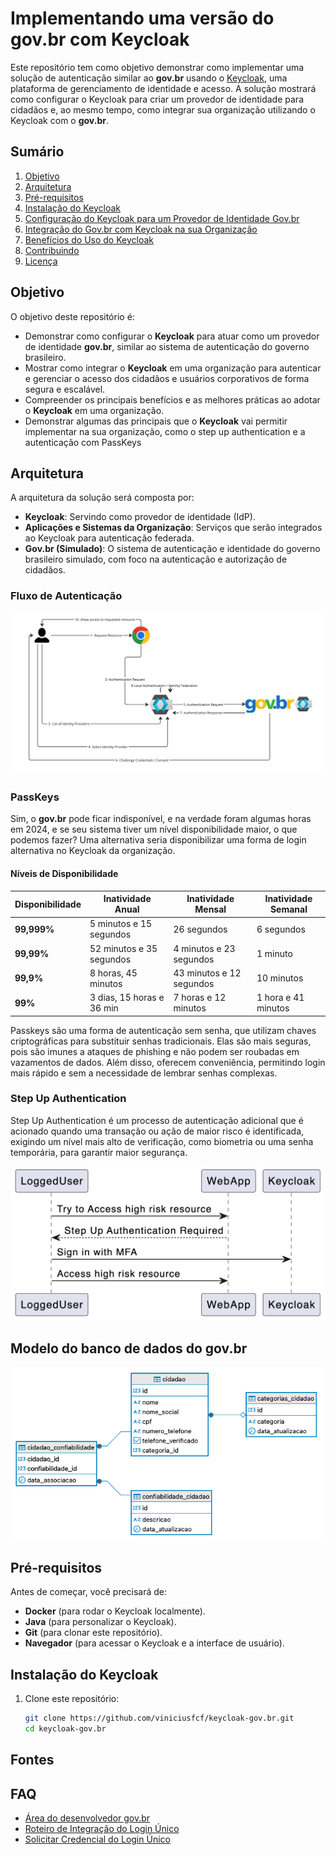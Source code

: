 # Implementando uma versão do **gov.br** com Keycloak

Este repositório tem como objetivo demonstrar como implementar uma solução de autenticação similar ao **gov.br** usando o [Keycloak](https://www.keycloak.org/), uma plataforma de gerenciamento de identidade e acesso. A solução mostrará como configurar o Keycloak para criar um provedor de identidade para cidadãos e, ao mesmo tempo, como integrar sua organização utilizando o Keycloak com o **gov.br**.

## Sumário

1. [Objetivo](#objetivo)
2. [Arquitetura](#arquitetura)
3. [Pré-requisitos](#pré-requisitos)
4. [Instalação do Keycloak](#instalação-do-keycloak)
5. [Configuração do Keycloak para um Provedor de Identidade Gov.br](#configuração-do-keycloak-para-um-provedor-de-identidade-govbr)
6. [Integração do Gov.br com Keycloak na sua Organização](#integração-do-govbr-com-keycloak-na-sua-organização)
7. [Benefícios do Uso do Keycloak](#benefícios-do-uso-do-keycloak)
8. [Contribuindo](#contribuindo)
9. [Licença](#licença)

## Objetivo

O objetivo deste repositório é:

- Demonstrar como configurar o **Keycloak** para atuar como um provedor de identidade **gov.br**, similar ao sistema de autenticação do governo brasileiro.
- Mostrar como integrar o **Keycloak** em uma organização para autenticar e gerenciar o acesso dos cidadãos e usuários corporativos de forma segura e escalável.
- Compreender os principais benefícios e as melhores práticas ao adotar o **Keycloak** em uma organização.
- Demonstrar algumas das principais que o **Keycloak** vai permitir implementar na sua organização, como o step up authentication e a autenticação com PassKeys

## Arquitetura

A arquitetura da solução será composta por:

- **Keycloak**: Servindo como provedor de identidade (IdP).
- **Aplicações e Sistemas da Organização**: Serviços que serão integrados ao Keycloak para autenticação federada.
- **Gov.br (Simulado)**: O sistema de autenticação e identidade do governo brasileiro simulado, com foco na autenticação e autorização de cidadãos.

### Fluxo de Autenticação 
![Keycloak como Identity Provider](kc-identity-provider.jpg "Keycloak como Identity Provider")

### PassKeys

Sim, o **gov.br** pode ficar indisponível, e na verdade foram algumas horas em 2024, e se seu sistema tiver um nível disponibilidade maior, o que podemos fazer? Uma alternativa seria disponibilizar uma forma de login alternativa no Keycloak da organização.

#### Níveis de Disponibilidade

| Disponibilidade | Inatividade Anual            | Inatividade Mensal            | Inatividade Semanal       |
|------------------|-----------------------------|-------------------------------|---------------------------|
| **99,999%**      | 5 minutos e 15 segundos     | 26 segundos                   | 6 segundos                |
| **99,99%**       | 52 minutos e 35 segundos    | 4 minutos e 23 segundos       | 1 minuto                  |
| **99,9%**        | 8 horas, 45 minutos         | 43 minutos e 12 segundos      | 10 minutos                |
| **99%**          | 3 dias, 15 horas e 36 min   | 7 horas e 12 minutos          | 1 hora e 41 minutos       |


Passkeys são uma forma de autenticação sem senha, que utilizam chaves criptográficas para substituir senhas tradicionais. Elas são mais seguras, pois são imunes a ataques de phishing e não podem ser roubadas em vazamentos de dados. Além disso, oferecem conveniência, permitindo login mais rápido e sem a necessidade de lembrar senhas complexas.


### Step Up Authentication

Step Up Authentication é um processo de autenticação adicional que é acionado quando uma transação ou ação de maior risco é identificada, exigindo um nível mais alto de verificação, como biometria ou uma senha temporária, para garantir maior segurança.

![Step Up Authentication](step-up-authentication.png "Step Up Authentication")


## Modelo do banco de dados do gov.br
![alt text](gov.br-db-diagram.png)

## Pré-requisitos

Antes de começar, você precisará de:

- **Docker** (para rodar o Keycloak localmente).
- **Java** (para personalizar o Keycloak).
- **Git** (para clonar este repositório).
- **Navegador** (para acessar o Keycloak e a interface de usuário).

## Instalação do Keycloak

1. Clone este repositório:

   ```bash
   git clone https://github.com/viniciusfcf/keycloak-gov.br.git
   cd keycloak-gov.br

## Fontes

## FAQ
- [Área do desenvolvedor gov.br](https://www.gov.br/ans/pt-br/centrais-de-conteudo/manuais-do-portal-operadoras/area-do-desenvolvedor)
- [Roteiro de Integração do Login Único](https://acesso.gov.br/roteiro-tecnico/index.html)
- [Solicitar Credencial do Login Único](https://acesso.gov.br/roteiro-tecnico/solicitacaocredencialprocesso.html)